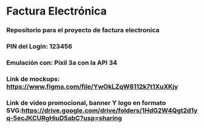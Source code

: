 # Factura Electrónica
### Repositorio para el proyecto de factura electronica
### PIN del Login: 123456
### Emulación con: Pixil 3a con la API 34
### Link de mockups: https://www.figma.com/file/YwOkLZqW8112k7t1XuXKjy


### Link de video promocional, banner Y logo en formato SVG:https://drive.google.com/drive/folders/1HdG2W4Qgt2d1yq-5ecJKCURgHiuD5abC?usp=sharing